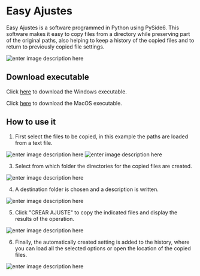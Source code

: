 # Easy Ajustes
Easy Ajustes is a software programmed in Python using PySide6. This software makes it easy to copy files from a directory while preserving part of the original paths, also helping to keep a history of the copied files and to return to previously copied file settings.

![enter image description here](https://lh3.googleusercontent.com/pw/AP1GczNAuSqUimakICE34QszPi2D9iWzOyyqrbRV2FIBK60UpuhLZIxil0vUGSD0AGBtLdvxYHJ_-wzyZeSog7I4y-9hwVRGiFa2a5BHklCPhq2GvxOQwTepURTWCmF4X_8bb9QqlETTW_lt5qVHIAIagPHs=w656-h688-s-no?authuser=0)

## Download executable
Click [here](https://unipamplonaedu-my.sharepoint.com/:u:/g/personal/jose_villamizar4_unipamplona_edu_co/EdVE51EM0IxAnENXjHBO81UBRY_Jqdx0LiKCOy1kNefPLQ?e=F6iZ4j) to download the Windows executable.

Click [here](https://unipamplonaedu-my.sharepoint.com/:u:/g/personal/jose_villamizar4_unipamplona_edu_co/EYlvONda6l1PjaytneEdG5cBouqXsMQeZ479aPLPcP8lgw?e=CVQD1i) to download the MacOS executable.

## How to use it

 1. First select the files to be copied, in this example the paths are loaded from a text file.

![enter image description here](https://lh3.googleusercontent.com/pw/AP1GczP3GyEBP0M8G4shC0LoAshURs0qGiT-w2oqssrTWzz0lvtPlhwcQtXZ_8DSNw35l3m6O8EFji9TCaCrTWz-eZqKhKFEjxE2u_20lCKAJC-f_1_6tKdXQFuVSrFBcVHbJbLwXkxarW3CI2i4_ydmDTKR=w576-h562-s-no?authuser=0)
![enter image description here](https://lh3.googleusercontent.com/pw/AP1GczPncSnVSgfBkZ8AtekrTeiGHueNKPonpZn_9SST_w5QcSxxmvg01N2V_5HpuIN-Td0ZnZhblCYlUOqTVJXnwluTecPtSz8s5urieTkPOE5j4Dqn7Aj_kkrg33PQn65NvFjN7_wZpfXNGTGhTH3b96TQ=w564-h232-s-no?authuser=0)
 
 3. Select from which folder the directories for the copied files are created.
 
![enter image description here](https://lh3.googleusercontent.com/pw/AP1GczPHhb0FI6yqk4m2sZR65eaen7r4z9ErqGjEevJ4SUmi4n-ai93z8OaBdBQhVhcy6j-gcF5KGysd76YmChhFwr3qk_e20zSXucrggileRxFOFyUxfggNKNC2j0hqPpG6yNkXm4O_8Ogm1_qk9Qf4IWHx=w572-h197-s-no?authuser=0)
 
 4. A destination folder is chosen and a description is written.
 
![enter image description here](https://lh3.googleusercontent.com/pw/AP1GczMnuju4A3-t2zDyK0WL5kVrhB8S2w9UxNPGSorLp5-wKj16LoUy1SeJ7K3J8-V-JeWiiTXtCOHfd9V3_YXpy44HEzm2e4RvNw5wpTPgZfs89rhyFAXpL9DU_osg-sNdhqO9qRwKNhLK-nSGoeQ8kFDx=w593-h663-s-no?authuser=0)
 
 5. Click "CREAR AJUSTE" to copy the indicated files and display the results of the operation.
 
![enter image description here](https://lh3.googleusercontent.com/pw/AP1GczMgf1SQv4TPBMiQozyXPu5LCViI0bciR9cjlWobboyNimqZEEPyHQUau9X_y1k7LhhAgx5BbnGIj37vcD0gMoYg4AZgMBfftZplWOCxKKkKaVp7o9uNJrhcy-RCxNDyVUCzq5cXvoSzj8UT52K7gCi4=w602-h666-s-no?authuser=0)
 
 6. Finally, the automatically created setting is added to the history, where you can load all the selected options or open the location of the copied files.

![enter image description here](https://lh3.googleusercontent.com/pw/AP1GczMB6YSNPkqCgvg2eggs1HvATOqLwVfav-XDQF0pBGn_6G6S-9n_uT3a2CBUuKOrNbq9edJRsg2sWHdiRUKabfK2pGcTkcAAF1oCdY3rtoecud3_MlgBWpPJuiid5cRMr1G_D0UgZ57RQJ_J2bv6fKWw=w640-h128-s-no?authuser=0)
